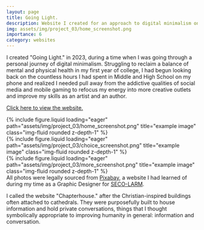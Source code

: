 ```yaml
---
layout: page
title: Going Light.
description: Website I created for an approach to digital minimalism on iPhone
img: assets/img/project_03/home_screenshot.png
importance: 6
category: websites
---
```


I created "Going Light." in 2023, during a time when I was going through a personal journey of digital minimalism. Struggling to reclaim a balance of mental and physical health in my first year of college, I had begun looking back on the countless hours I had spent in Middle and High School on my phone and realized I needed pull away from the addictive qualities of social media and mobile gaming to refocus my energy into more creative outlets and improve my skills as an artist and an author.

<a href="https://cisc0-gif.github.io/Going-Light/index.html">Click here to view the website.</a>

<div class="row">
    <div class="col-sm mt-3 mt-md-0">
        {% include figure.liquid loading="eager" path="assets/img/project_03/home_screenshot.png" title="example image" class="img-fluid rounded z-depth-1" %}
    </div>
    <div class="col-sm mt-3 mt-md-0">
        {% include figure.liquid loading="eager" path="assets/img/project_03/choice_screenshot.png" title="example image" class="img-fluid rounded z-depth-1" %}
    </div>
    <div class="col-sm mt-3 mt-md-0">
        {% include figure.liquid loading="eager" path="assets/img/project_03/more_screenshot.png" title="example image" class="img-fluid rounded z-depth-1" %}
    </div>
</div>
<div class="caption">
    All photos were legally sourced from <a href="https://www.pixabay.com">Pixabay</a>, a website I had learned of during my time as a Graphic Designer for <a href="https://www.seco-larm.com">SECO-LARM</a>.
</div>

I called the website "Chapterhouse." after the Christian-inspired buildings often attached to cathedrals. They were purposefully built to house information and hold private conversations, things that I thought symbolically appropriate to improving humanity in general: information and conversation.
